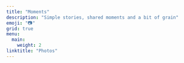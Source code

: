 ```yaml
---
title: "Moments"
description: "Simple stories, shared moments and a bit of grain"
emoji: "📷"
grid: true
menu:
  main:
    weight: 2
linktitle: "Photos"
---
```

